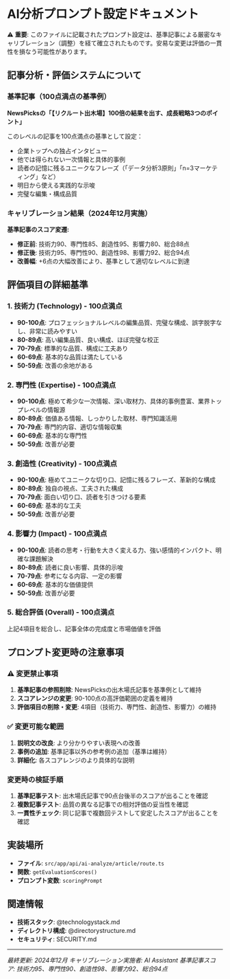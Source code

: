 # AI分析プロンプト設定ドキュメント

⚠️ **重要**: このファイルに記載されたプロンプト設定は、基準記事による厳密なキャリブレーション（調整）を経て確立されたものです。安易な変更は評価の一貫性を損なう可能性があります。

## 記事分析・評価システムについて

### 基準記事（100点満点の基準例）
**NewsPicksの「【リクルート出木場】100倍の結果を出す、成長戦略3つのポイント」**

このレベルの記事を100点満点の基準として設定：
- 企業トップへの独占インタビュー
- 他では得られない一次情報と具体的事例
- 読者の記憶に残るユニークなフレーズ（「データ分析3原則」「n=3マーケティング」など）
- 明日から使える実践的な示唆
- 完璧な編集・構成品質

### キャリブレーション結果（2024年12月実施）

**基準記事のスコア変遷:**
- **修正前**: 技術力90、専門性85、創造性95、影響力80、総合88点
- **修正後**: 技術力95、専門性90、創造性98、影響力92、総合94点
- **改善幅**: +6点の大幅改善により、基準として適切なレベルに到達

## 評価項目の詳細基準

### 1. 技術力 (Technology) - 100点満点
- **90-100点**: プロフェッショナルレベルの編集品質、完璧な構成、誤字脱字なし、非常に読みやすい
- **80-89点**: 高い編集品質、良い構成、ほぼ完璧な校正
- **70-79点**: 標準的な品質、構成に工夫あり
- **60-69点**: 基本的な品質は満たしている
- **50-59点**: 改善の余地がある

### 2. 専門性 (Expertise) - 100点満点
- **90-100点**: 極めて希少な一次情報、深い取材力、具体的事例豊富、業界トップレベルの情報源
- **80-89点**: 価値ある情報、しっかりした取材、専門知識活用
- **70-79点**: 専門的内容、適切な情報収集
- **60-69点**: 基本的な専門性
- **50-59点**: 改善が必要

### 3. 創造性 (Creativity) - 100点満点
- **90-100点**: 極めてユニークな切り口、記憶に残るフレーズ、革新的な構成
- **80-89点**: 独自の視点、工夫された構成
- **70-79点**: 面白い切り口、読者を引きつける要素
- **60-69点**: 基本的な工夫
- **50-59点**: 改善が必要

### 4. 影響力 (Impact) - 100点満点
- **90-100点**: 読者の思考・行動を大きく変える力、強い感情的インパクト、明確な課題解決
- **80-89点**: 読者に良い影響、具体的示唆
- **70-79点**: 参考になる内容、一定の影響
- **60-69点**: 基本的な価値提供
- **50-59点**: 改善が必要

### 5. 総合評価 (Overall) - 100点満点
上記4項目を総合し、記事全体の完成度と市場価値を評価

## プロンプト変更時の注意事項

### ⚠️ 変更禁止事項
1. **基準記事の参照削除**: NewsPicksの出木場氏記事を基準例として維持
2. **スコアレンジの変更**: 90-100点の高評価範囲の定義を維持
3. **評価項目の削除・変更**: 4項目（技術力、専門性、創造性、影響力）の維持

### ✅ 変更可能な範囲
1. **説明文の改良**: より分かりやすい表現への改善
2. **事例の追加**: 基準記事以外の参考例の追加（基準は維持）
3. **詳細化**: 各スコアレンジのより具体的な説明

### 変更時の検証手順
1. **基準記事テスト**: 出木場氏記事で90点台後半のスコアが出ることを確認
2. **複数記事テスト**: 品質の異なる記事での相対評価の妥当性を確認
3. **一貫性チェック**: 同じ記事で複数回テストして安定したスコアが出ることを確認

## 実装場所
- **ファイル**: `src/app/api/ai-analyze/article/route.ts`
- **関数**: `getEvaluationScores()`
- **プロンプト変数**: `scoringPrompt`

## 関連情報
- **技術スタック**: @technologystack.md
- **ディレクトリ構成**: @directorystructure.md  
- **セキュリティ**: SECURITY.md

---
*最終更新: 2024年12月*
*キャリブレーション実施者: AI Assistant*
*基準記事スコア: 技術力95、専門性90、創造性98、影響力92、総合94点* 